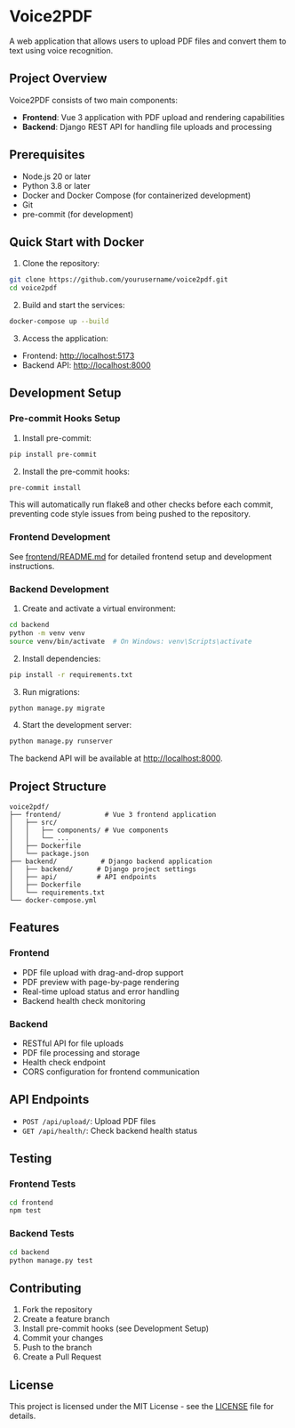 # Voice2PDF

A web application that allows users to upload PDF files and convert them to text using voice recognition.

## Project Overview

Voice2PDF consists of two main components:
- **Frontend**: Vue 3 application with PDF upload and rendering capabilities
- **Backend**: Django REST API for handling file uploads and processing

## Prerequisites

- Node.js 20 or later
- Python 3.8 or later
- Docker and Docker Compose (for containerized development)
- Git
- pre-commit (for development)

## Quick Start with Docker

1. Clone the repository:
```bash
git clone https://github.com/yourusername/voice2pdf.git
cd voice2pdf
```

2. Build and start the services:
```bash
docker-compose up --build
```

3. Access the application:
- Frontend: [http://localhost:5173](http://localhost:5173)
- Backend API: [http://localhost:8000](http://localhost:8000)

## Development Setup

### Pre-commit Hooks Setup

1. Install pre-commit:
```bash
pip install pre-commit
```

2. Install the pre-commit hooks:
```bash
pre-commit install
```

This will automatically run flake8 and other checks before each commit, preventing code style issues from being pushed to the repository.

### Frontend Development

See [frontend/README.md](frontend/README.md) for detailed frontend setup and development instructions.

### Backend Development

1. Create and activate a virtual environment:
```bash
cd backend
python -m venv venv
source venv/bin/activate  # On Windows: venv\Scripts\activate
```

2. Install dependencies:
```bash
pip install -r requirements.txt
```

3. Run migrations:
```bash
python manage.py migrate
```

4. Start the development server:
```bash
python manage.py runserver
```

The backend API will be available at [http://localhost:8000](http://localhost:8000).

## Project Structure

```
voice2pdf/
├── frontend/           # Vue 3 frontend application
│   ├── src/
│   │   ├── components/ # Vue components
│   │   └── ...
│   ├── Dockerfile
│   └── package.json
├── backend/           # Django backend application
│   ├── backend/      # Django project settings
│   ├── api/          # API endpoints
│   ├── Dockerfile
│   └── requirements.txt
└── docker-compose.yml
```

## Features

### Frontend
- PDF file upload with drag-and-drop support
- PDF preview with page-by-page rendering
- Real-time upload status and error handling
- Backend health check monitoring

### Backend
- RESTful API for file uploads
- PDF file processing and storage
- Health check endpoint
- CORS configuration for frontend communication

## API Endpoints

- `POST /api/upload/`: Upload PDF files
- `GET /api/health/`: Check backend health status

## Testing

### Frontend Tests
```bash
cd frontend
npm test
```

### Backend Tests
```bash
cd backend
python manage.py test
```

## Contributing

1. Fork the repository
2. Create a feature branch
3. Install pre-commit hooks (see Development Setup)
4. Commit your changes
5. Push to the branch
6. Create a Pull Request

## License

This project is licensed under the MIT License - see the [LICENSE](LICENSE) file for details. 
